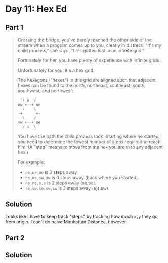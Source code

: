 # Day 11: Hex Ed

## Part 1

> Crossing the bridge, you've barely reached the other side of the stream when a
> program comes up to you, clearly in distress. "It's my child process," she
> says, "he's gotten lost in an infinite grid!"
> 
> Fortunately for her, you have plenty of experience with infinite grids.
> 
> Unfortunately for you, it's a hex grid.
> 
> The hexagons ("hexes") in this grid are aligned such that adjacent hexes can be
> found to the north, northeast, southeast, south, southwest, and northwest:
> 
> ```
>   \ n  /
> nw +--+ ne
>   /    \
> -+      +-
>   \    /
> sw +--+ se
>   / s  \
> ```
> 
> You have the path the child process took. Starting where he started, you need
> to determine the fewest number of steps required to reach him. (A "step" means
> to move from the hex you are in to any adjacent hex.)
> 
> For example:
> 
> - `ne,ne,ne` is 3 steps away.
> - `ne,ne,sw,sw` is 0 steps away (back where you started).
> - `ne,ne,s,s` is 2 steps away (se,se).
> - `se,sw,se,sw,sw` is 3 steps away (s,s,sw).

## Solution

Looks like I have to keep track "steps" by tracking how much `x,y` they go from
origin. I can't do naive Manhattan Distance, however.

## Part 2


## Solution

